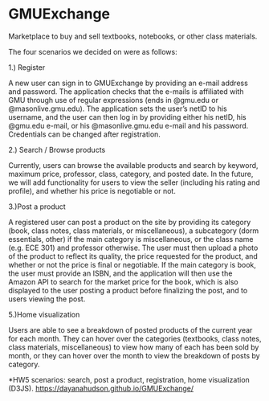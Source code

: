 # GMUExchange
Marketplace to buy and sell textbooks, notebooks, or other class materials.

The four scenarios we decided on were as follows:

1.) Register

   A new user can sign in to GMUExchange by providing an e-mail address and password. The application checks that the e-mails is            affiliated with GMU through use of regular expressions (ends in @gmu.edu or @masonlive.gmu.edu). The application sets the user’s        netID to his username, and the user can then log in by providing either his netID, his @gmu.edu e-mail, or his @masonlive.gmu.edu      e-mail and his password. Credentials can be changed after registration.
      
2.) Search / Browse products

   Currently, users can browse the available products and search by keyword, maximum price, professor, class, category, and posted date. In the future, we will add functionality for users to view the seller (including his rating and profile), and whether his price is negotiable or not.
      
3.)Post a product

   A registered user can post a product on the site by providing its category (book, class notes, class materials, or miscellaneous), a    subcategory (dorm essentials, other) if the main category is miscellaneous, or the class name (e.g. ECE 301) and professor              otherwise. The user must then upload a photo of the product to reflect its quality, the price requested for the product, and            whether or not the price is final or negotiable. If the main category is book, the user must provide an ISBN, and the application      will then use the Amazon API to search for the market price for the book, which is also displayed to the user posting a product        before finalizing the post, and to users viewing the post.
   
5.)Home visualization

   Users are able to see a breakdown of posted products of the current year for each month. They can hover over the categories 
   (textbooks, class notes, class materials, miscellaneous) to view how many of each has been sold by month, or they can hover over the 
   month to view the breakdown of posts by category.

*HW5 scenarios: search, post a product, registration, home visualization (D3JS).
https://dayanahudson.github.io/GMUExchange/
